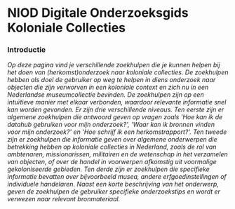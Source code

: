 # NIOD Digitale Onderzoeksgids Koloniale Collecties

### Introductie
*Op deze pagina vind je verschillende zoekhulpen die je kunnen helpen bij het doen van (herkomst)onderzoek naar koloniale collecties. De zoekhulpen hebben als doel de gebruiker op weg te helpen in diens onderzoek naar objecten die zijn verworven in een koloniale context en zich nu in een Nederlandse museumcollectie bevinden. De zoekhulpen zijn op een intuïtieve manier met elkaar verbonden, waardoor relevante informatie snel kan worden gevonden. Er zijn drie verschillende niveaus. Ten eerste zijn er algemene zoekhulpen die antwoord geven op vragen zoals &#39;Hoe kan ik de datahub gebruiken voor mijn onderzoek?&#39;, &#39;Waar kan ik bronnen vinden voor mijn onderzoek?&#39; en &#39;Hoe schrijf ik een herkomstrapport?&#39;. Ten tweede zijn er zoekhulpen die informatie geven over algemene onderwerpen die betrekking hebben op koloniale collecties in Nederland, zoals de rol van ambtenaren, missionarissen, militairen en de wetenschap in het verzamelen van objecten, of over de handel in voorwerpen afkomstig uit voormalige gekoloniseerde gebieden. Ten derde zijn er zoekhulpen die specifieke informatie bevatten over bijvoorbeeld musea, andere erfgoedinstellingen of individuele handelaren. Naast een korte beschrijving van het onderwerp, geven de zoekhulpen de gebruiker specifieke onderzoekstips en wordt er verwezen naar relevant bronmateriaal.*
